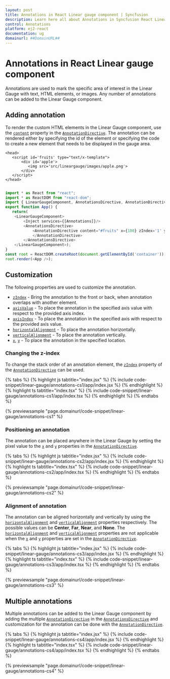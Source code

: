 ```yaml
---
layout: post
title: Annotations in React Linear gauge component | Syncfusion
description: Learn here all about Annotations in Syncfusion React Linear gauge component of Syncfusion Essential JS 2 and more.
control: Annotations 
platform: ej2-react
documentation: ug
domainurl: ##DomainURL##
---
```


# Annotations in React Linear gauge component

<!-- markdownlint-disable MD013 -->

Annotations are used to mark the specific area of interest in the Linear Gauge with text, HTML elements, or images. Any number of annotations can be added to the Linear Gauge component.

## Adding annotation

To render the custom HTML elements in the Linear Gauge component, use the [`content`](https://ej2.syncfusion.com/react/documentation/api/linear-gauge/annotation/#content) property in the [`AnnotationDirective`](https://ej2.syncfusion.com/react/documentation/api/linear-gauge/annotation). The annotation can be rendered either by specifying the id of the element or specifying the code to create a new element that needs to be displayed in the gauge area.

<!-- markdownlint-disable MD036 -->

 ```
<head>
    <script id='fruits' type="text/x-template">
        <div id='apple'>
           <img src='src/lineargauge/images/apple.png'>
        </div>
    </script>
</head>
```

```ts

import * as React from "react";
import * as ReactDOM from "react-dom";
import { LinearGaugeComponent, AnnotationsDirective, AnnotationDirective, Annotations, Inject } from '@syncfusion/ej2-react-lineargauge';
export function App() {
   return(
    <LinearGaugeComponent>
        <Inject services={[Annotations]}/>
        <AnnotationsDirective>
            <AnnotationDirective content="#fruits" x={100} zIndex='1' y={100}>
            </AnnotationDirective>
        </AnnotationsDirective>
    </LinearGaugeComponent>);
}
const root = ReactDOM.createRoot(document.getElementById('container'));
root.render(<App />);

```

## Customization

The following properties are used to customize the annotation.

* [`zIndex`](https://ej2.syncfusion.com/react/documentation/api/linear-gauge/annotation/#zindex) - Bring the annotation to the front or back, when annotation overlaps with another element.
* [`axisValue`](https://ej2.syncfusion.com/react/documentation/api/linear-gauge/annotation/#axisvalue) - To place the annotation in the specified axis value with respect to the provided axis index.
* [`axisIndex`](https://ej2.syncfusion.com/react/documentation/api/linear-gauge/annotation/#axisindex) - To place the annotation in the specified axis with respect to the provided axis value.
* [`horizontalAlignment`](https://ej2.syncfusion.com/react/documentation/api/linear-gauge/annotation#horizontalalignment) - To place the annotation horizontally.
* [`verticalAlignment`](https://ej2.syncfusion.com/react/documentation/api/linear-gauge/annotation#verticalalignment) - To place the annotation vertically.
* [`x`](https://ej2.syncfusion.com/react/documentation/api/linear-gauge/annotation/#x-number), [`y`](https://ej2.syncfusion.com/react/documentation/api/linear-gauge/annotation/#y-number) - To place the annotation in the specified location.

### Changing the z-index

To change the stack order of an annotation element, the [`zIndex`](https://ej2.syncfusion.com/react/documentation/api/linear-gauge/annotation/#zindex) property of the [`AnnotationDirective`](https://ej2.syncfusion.com/react/documentation/api/linear-gauge/annotation/) can be used.

{% tabs %}
{% highlight js tabtitle="index.jsx" %}
{% include code-snippet/linear-gauge/annotations-cs1/app/index.jsx %}
{% endhighlight %}
{% highlight ts tabtitle="index.tsx" %}
{% include code-snippet/linear-gauge/annotations-cs1/app/index.tsx %}
{% endhighlight %}
{% endtabs %}

 {% previewsample "page.domainurl/code-snippet/linear-gauge/annotations-cs1" %}

### Positioning an annotation

The annotation can be placed anywhere in the Linear Gauge by setting the pixel value to the [`x`](https://ej2.syncfusion.com/react/documentation/api/linear-gauge/annotation/#x) and [`y`](https://ej2.syncfusion.com/react/documentation/api/linear-gauge/annotation/#y) properties in the [`AnnotationDirective`](https://ej2.syncfusion.com/react/documentation/api/linear-gauge/annotation/).

{% tabs %}
{% highlight js tabtitle="index.jsx" %}
{% include code-snippet/linear-gauge/annotations-cs2/app/index.jsx %}
{% endhighlight %}
{% highlight ts tabtitle="index.tsx" %}
{% include code-snippet/linear-gauge/annotations-cs2/app/index.tsx %}
{% endhighlight %}
{% endtabs %}

 {% previewsample "page.domainurl/code-snippet/linear-gauge/annotations-cs2" %}

<!-- markdownlint-disable MD036 -->

### Alignment of annotation

The annotation can be aligned horizontally and vertically by using the [`horizontalAlignment`](https://ej2.syncfusion.com/react/documentation/api/linear-gauge/annotation/#horizontalalignment) and [`verticalAlignment`](https://ej2.syncfusion.com/react/documentation/api/linear-gauge/annotation/#verticalalignment) properties respectively. The possible values can be **Center**, **Far**, **Near**, and **None**. The [`horizontalAlignment`](https://ej2.syncfusion.com/react/documentation/api/linear-gauge/annotation/#horizontalalignment) and [`verticalAlignment`](https://ej2.syncfusion.com/react/documentation/api/linear-gauge/annotation/#verticalalignment) properties are not applicable when the [`x`](https://ej2.syncfusion.com/react/documentation/api/linear-gauge/annotation/#x) and [`y`](https://ej2.syncfusion.com/react/documentation/api/linear-gauge/annotation/#y) properties are set in the [`AnnotationDirective`](https://ej2.syncfusion.com/react/documentation/api/linear-gauge/annotation/).

{% tabs %}
{% highlight js tabtitle="index.jsx" %}
{% include code-snippet/linear-gauge/annotations-cs3/app/index.jsx %}
{% endhighlight %}
{% highlight ts tabtitle="index.tsx" %}
{% include code-snippet/linear-gauge/annotations-cs3/app/index.tsx %}
{% endhighlight %}
{% endtabs %}

 {% previewsample "page.domainurl/code-snippet/linear-gauge/annotations-cs3" %}

## Multiple annotations

Multiple annotations can be added to the Linear Gauge component by adding the multiple [`AnnotationDirective`](https://ej2.syncfusion.com/react/documentation/api/linear-gauge/annotation/) in the [`AnnotationsDirective`](https://ej2.syncfusion.com/react/documentation/api/linear-gauge/#annotations) and customization for the annotation can be done with the [`AnnotationDirective`](https://ej2.syncfusion.com/react/documentation/api/linear-gauge/annotation/).

{% tabs %}
{% highlight js tabtitle="index.jsx" %}
{% include code-snippet/linear-gauge/annotations-cs4/app/index.jsx %}
{% endhighlight %}
{% highlight ts tabtitle="index.tsx" %}
{% include code-snippet/linear-gauge/annotations-cs4/app/index.tsx %}
{% endhighlight %}
{% endtabs %}

 {% previewsample "page.domainurl/code-snippet/linear-gauge/annotations-cs4" %}
